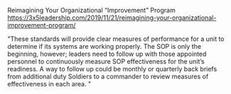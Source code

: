 Reimagining Your Organizational “Improvement” Program
https://3x5leadership.com/2019/11/21/reimagining-your-organizational-improvement-program/

"These standards will provide clear measures of performance for a unit to determine if its systems are working properly. The SOP is only the beginning, however; leaders need to follow up with those appointed personnel to continuously measure SOP effectiveness for the unit’s readiness. A way to follow up could be monthly or quarterly back briefs from additional duty Soldiers to a commander to review measures of effectiveness in each area. "

